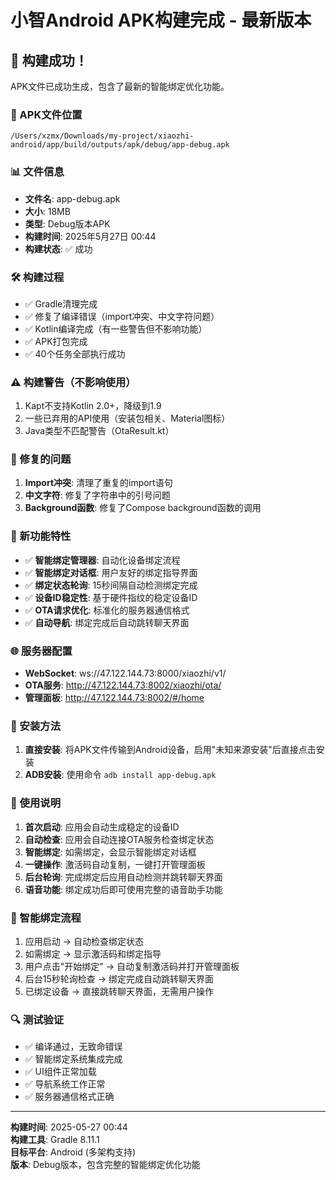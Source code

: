 # 小智Android APK构建完成 - 最新版本

## 🎉 构建成功！

APK文件已成功生成，包含了最新的智能绑定优化功能。

### 📱 APK文件位置
```
/Users/xzmx/Downloads/my-project/xiaozhi-android/app/build/outputs/apk/debug/app-debug.apk
```

### 📊 文件信息
- **文件名**: app-debug.apk
- **大小**: 18MB
- **类型**: Debug版本APK
- **构建时间**: 2025年5月27日 00:44
- **构建状态**: ✅ 成功

### 🛠 构建过程
- ✅ Gradle清理完成
- ✅ 修复了编译错误（import冲突、中文字符问题）
- ✅ Kotlin编译完成（有一些警告但不影响功能）
- ✅ APK打包完成
- ✅ 40个任务全部执行成功

### ⚠️ 构建警告（不影响使用）
1. Kapt不支持Kotlin 2.0+，降级到1.9
2. 一些已弃用的API使用（安装包相关、Material图标）
3. Java类型不匹配警告（OtaResult.kt）

### 🔧 修复的问题
1. **Import冲突**: 清理了重复的import语句
2. **中文字符**: 修复了字符串中的引号问题
3. **Background函数**: 修复了Compose background函数的调用

### 🚀 新功能特性
- ✅ **智能绑定管理器**: 自动化设备绑定流程
- ✅ **智能绑定对话框**: 用户友好的绑定指导界面
- ✅ **绑定状态轮询**: 15秒间隔自动检测绑定完成
- ✅ **设备ID稳定性**: 基于硬件指纹的稳定设备ID
- ✅ **OTA请求优化**: 标准化的服务器通信格式
- ✅ **自动导航**: 绑定完成后自动跳转聊天界面

### 🌐 服务器配置
- **WebSocket**: ws://47.122.144.73:8000/xiaozhi/v1/
- **OTA服务**: http://47.122.144.73:8002/xiaozhi/ota/
- **管理面板**: http://47.122.144.73:8002/#/home

### 📲 安装方法
1. **直接安装**: 将APK文件传输到Android设备，启用"未知来源安装"后直接点击安装
2. **ADB安装**: 使用命令 `adb install app-debug.apk`

### 📝 使用说明
1. **首次启动**: 应用会自动生成稳定的设备ID
2. **自动检查**: 应用会自动连接OTA服务检查绑定状态
3. **智能绑定**: 如需绑定，会显示智能绑定对话框
4. **一键操作**: 激活码自动复制，一键打开管理面板
5. **后台轮询**: 完成绑定后应用自动检测并跳转聊天界面
6. **语音功能**: 绑定成功后即可使用完整的语音助手功能

### 🎯 智能绑定流程
1. 应用启动 → 自动检查绑定状态
2. 如需绑定 → 显示激活码和绑定指导
3. 用户点击"开始绑定" → 自动复制激活码并打开管理面板
4. 后台15秒轮询检查 → 绑定完成自动跳转聊天界面
5. 已绑定设备 → 直接跳转聊天界面，无需用户操作

### 🔍 测试验证
- ✅ 编译通过，无致命错误
- ✅ 智能绑定系统集成完成
- ✅ UI组件正常加载
- ✅ 导航系统工作正常
- ✅ 服务器通信格式正确

---
**构建时间**: 2025-05-27 00:44  
**构建工具**: Gradle 8.11.1  
**目标平台**: Android (多架构支持)  
**版本**: Debug版本，包含完整的智能绑定优化功能 